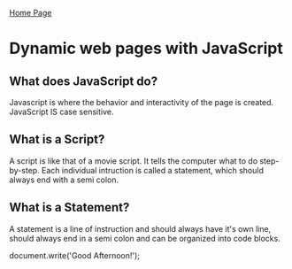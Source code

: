 [Home Page](README.md)
<!DOCTYPE html>
<html>
<link rel="stylesheet" href="style.css">
<title>DISCUSSION_06</title>
<body>
    <h1>Dynamic web pages with JavaScript</h1>
        <h2>What does JavaScript do?</h2>
            <p>Javascript is where the behavior and interactivity of the page is created. JavaScript <bold>IS</bold> case sensitive.</p>
        <h2>What is a Script?</h2>
            <p>A script is like that of a movie script. It tells the computer what to do step-by-step. Each individual intruction is called a statement, which should always end with a semi colon.</p>
        <h2>What is a Statement?</h2>
            <p>A statement is a line of instruction and should always have it's own line, should always end in a semi colon and can be organized into code blocks.</p>

<span class="redText">document</span>.<span class="greenText">write(</span><span class="yellowText">'Good Afternoon!'</span><span class="greenText">);</span>







</body>
</html>